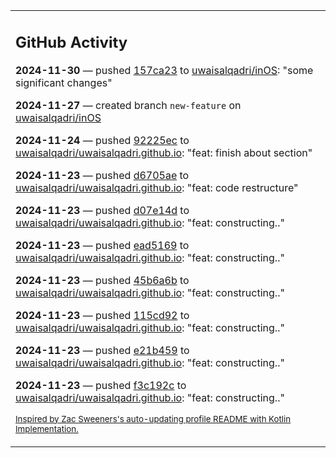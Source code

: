 <table><tr><td valign="top" width="100%">    

## GitHub Activity

**2024-11-30** — pushed [157ca23](https://github.com/uwaisalqadri/inOS/commits/157ca2399c476f2e6d9a81379456c8d207a766c4) to [uwaisalqadri/inOS](https://github.com/uwaisalqadri/inOS): "some significant changes"

**2024-11-27** — created branch `new-feature` on [uwaisalqadri/inOS](https://github.com/uwaisalqadri/inOS)

**2024-11-24** — pushed [92225ec](https://github.com/uwaisalqadri/uwaisalqadri.github.io/commits/92225ecdbf856625c0518da2c1e8246859d5e850) to [uwaisalqadri/uwaisalqadri.github.io](https://github.com/uwaisalqadri/uwaisalqadri.github.io): "feat: finish about section"

**2024-11-23** — pushed [d6705ae](https://github.com/uwaisalqadri/uwaisalqadri.github.io/commits/d6705ae8e768e951b8ca60362fadc0d3a66ff632) to [uwaisalqadri/uwaisalqadri.github.io](https://github.com/uwaisalqadri/uwaisalqadri.github.io): "feat: code restructure"

**2024-11-23** — pushed [d07e14d](https://github.com/uwaisalqadri/uwaisalqadri.github.io/commits/d07e14d997d1bb124268d19eb39cd22c3241014d) to [uwaisalqadri/uwaisalqadri.github.io](https://github.com/uwaisalqadri/uwaisalqadri.github.io): "feat: constructing.."

**2024-11-23** — pushed [ead5169](https://github.com/uwaisalqadri/uwaisalqadri.github.io/commits/ead5169fa633da52f3df1b9ebb25b310e4345609) to [uwaisalqadri/uwaisalqadri.github.io](https://github.com/uwaisalqadri/uwaisalqadri.github.io): "feat: constructing.."

**2024-11-23** — pushed [45b6a6b](https://github.com/uwaisalqadri/uwaisalqadri.github.io/commits/45b6a6b99cea6e6f14d6dc0510e95aca2be16210) to [uwaisalqadri/uwaisalqadri.github.io](https://github.com/uwaisalqadri/uwaisalqadri.github.io): "feat: constructing.."

**2024-11-23** — pushed [115cd92](https://github.com/uwaisalqadri/uwaisalqadri.github.io/commits/115cd92e70c549ca99588cf0da884aaabb836b01) to [uwaisalqadri/uwaisalqadri.github.io](https://github.com/uwaisalqadri/uwaisalqadri.github.io): "feat: constructing.."

**2024-11-23** — pushed [e21b459](https://github.com/uwaisalqadri/uwaisalqadri.github.io/commits/e21b45971ee194bb9dff4d1977f8e62292c578af) to [uwaisalqadri/uwaisalqadri.github.io](https://github.com/uwaisalqadri/uwaisalqadri.github.io): "feat: constructing.."

**2024-11-23** — pushed [f3c192c](https://github.com/uwaisalqadri/uwaisalqadri.github.io/commits/f3c192c23f3315f25fd81a562b5c183181e44b64) to [uwaisalqadri/uwaisalqadri.github.io](https://github.com/uwaisalqadri/uwaisalqadri.github.io): "feat: constructing.."
                
<sub><a href="https://github.com/ZacSweers/ZacSweers/">Inspired by Zac Sweeners's auto-updating profile README with Kotlin Implementation.</a></sub>
        